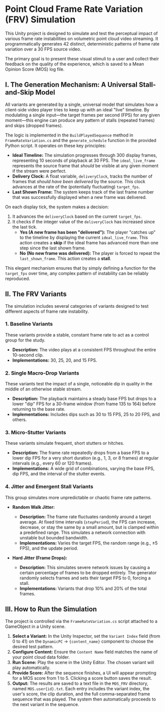 # Point Cloud Frame Rate Variation (FRV) Simulation

This Unity project is designed to simulate and test the perceptual impact of various frame rate instabilities on volumetric point cloud video streaming. It programmatically generates 42 distinct, deterministic patterns of frame rate variation over a 30 FPS source video.

The primary goal is to present these visual stimuli to a user and collect their feedback on the quality of the experience, which is saved to a Mean Opinion Score (MOS) log file.

## I. The Generation Mechanism: A Universal Stall-and-Skip Model

All variants are generated by a single, universal model that simulates how a client-side video player tries to keep up with an ideal "live" timeline. By modulating a single input—the target frames per second (FPS) for any given moment—this engine can produce any pattern of stalls (repeated frames) and skips (dropped frames).

The logic is implemented in the `BuildPlayedSequence` method in `FrameRateVariation.cs` and the `generate_schedule` function in the provided Python script. It operates on these key principles:

* **Ideal Timeline:** The simulation progresses through 300 display frames, representing 10 seconds of playback at 30 FPS. The `ideal_live_frame` represents the source frame that *should* be visible at any given moment if the stream were perfect.
* **Delivery Clock:** A float variable, `deliveryClock`, tracks the number of frames that *should have been delivered* by the source. This clock advances at the rate of the (potentially fluctuating) `target_fps`.
* **Last Shown Frame:** The system keeps track of the last frame number that was successfully displayed when a new frame was delivered.

On each display tick, the system makes a decision:

1.  It advances the `deliveryClock` based on the current `target_fps`.
2.  It checks if the integer value of the `deliveryClock` has increased since the last tick.
    * **Yes (A new frame has been "delivered"):** The player "catches up" to the timeline by displaying the current `ideal_live_frame`. This action creates a **skip** if the ideal frame has advanced more than one step since the last shown frame.
    * **No (No new frame was delivered):** The player is forced to repeat the `last_shown_frame`. This action creates a **stall**.

This elegant mechanism ensures that by simply defining a function for the `target_fps` over time, any complex pattern of instability can be reliably reproduced.

## II. The FRV Variants

The simulation includes several categories of variants designed to test different aspects of frame rate instability.

### 1. Baseline Variants
These variants provide a stable, constant frame rate to act as a control group for the study.
* **Description:** The video plays at a consistent FPS throughout the entire 10-second clip.
* **Implementations:** 30, 25, 20, and 15 FPS.

### 2. Single Macro-Drop Variants
These variants test the impact of a single, noticeable dip in quality in the middle of an otherwise stable stream.
* **Description:** The playback maintains a steady base FPS but drops to a lower "dip" FPS for a 30-frame window (from frame 135 to 164) before returning to the base rate.
* **Implementations:** Includes dips such as 30 to 15 FPS, 25 to 20 FPS, and others.

### 3. Micro-Stutter Variants
These variants simulate frequent, short stutters or hitches.
* **Description:** The frame rate repeatedly drops from a base FPS to a lower dip FPS for a very short duration (e.g., 1, 3, or 8 frames) at regular intervals (e.g., every 60 or 120 frames).
* **Implementations:** A wide grid of combinations, varying the base FPS, dip FPS, and the interval of the stutter events.

### 4. Jitter and Emergent Stall Variants
This group simulates more unpredictable or chaotic frame rate patterns.

* **Random Walk Jitter:**
    * **Description:** The frame rate fluctuates randomly around a target average. At fixed time intervals (`stepPeriod`), the FPS can increase, decrease, or stay the same by a small amount, but is clamped within a predefined range. This simulates a network connection with unstable but bounded bandwidth.
    * **Implementations:** Varies the target FPS, the random range (e.g., ±5 FPS), and the update period.

* **Hard Jitter (Frame Drops):**
    * **Description:** This simulates severe network issues by causing a certain percentage of frames to be dropped entirely. The generator randomly selects frames and sets their target FPS to 0, forcing a stall.
    * **Implementations:** Variants that drop 10% and 20% of the total frames.

## III. How to Run the Simulation

The project is controlled via the `FrameRateVariation.cs` script attached to a GameObject in a Unity scene.

1.  **Select a Variant:** In the Unity Inspector, set the `Variant Index` field (from 0 to 41) on the `DynamicPC` -> `{content_name}` component to choose the desired test pattern.
2.  **Configure Content:** Ensure the `Content Name` field matches the name of your point cloud data folder.
3.  **Run Scene:** Play the scene in the Unity Editor. The chosen variant will play automatically.
4.  **Provide Score:** After the sequence finishes, a UI will appear prompting for a MOS score from 1 to 5. Clicking a score button saves the result.
5.  **Output:** The results are saved to a text file in the `MOS_FRV` directory, named `MOS.user{id}.txt`. Each entry includes the variant index, the user's score, the clip duration, and the full comma-separated frame sequence that was played. The system then automatically proceeds to the next variant in the sequence.